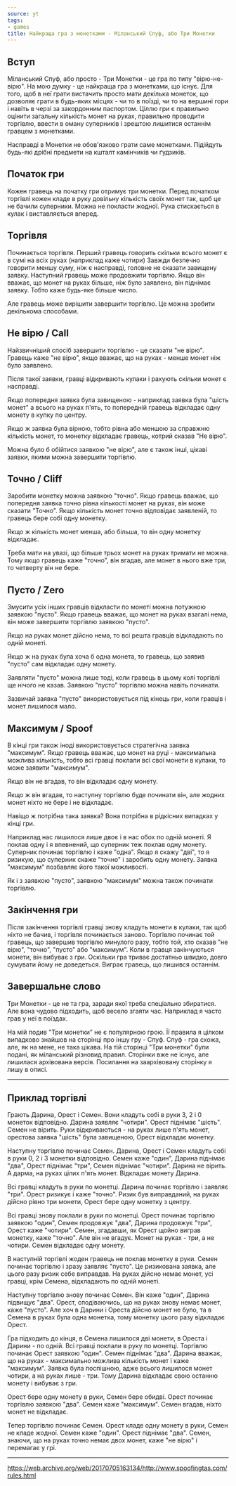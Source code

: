 ```yaml
---
source: yt
tags:
- games
title: Найкраща гра з монетками - Міланський Спуф, або Три Монетки
---
```

## Вступ

Міланський Спуф, або просто - Три Монетки - це гра по типу "вірю-не-вірю".
На мою думку - це найкраща гра з монетками, що існує.
Для того, щоб в неї грати вистачить просто мати декілька монеток, що дозволяє грати в будь-яких місцях - чи то в поїзді, чи то на вершині гори і навіть в черзі за закордонним паспортом.
Ціллю гри є правильно оцінити загальну кількість монет на руках, правильно проводити торгівлю, ввести в оману суперників і зрештою лишитися останнім гравцем з монетками.

Насправді в Монетки не обов'язково грати саме монетками.
Підійдуть будь-які дрібні предмети на кшталт камінчиків чи ґудзиків.

## Початок гри

Кожен гравець на початку гри отримує три монетки.
Перед початком торгівлі кожен кладе в руку довільну кількість своїх монет так, щоб це не бачили суперники. 
Можна не покласти жодної. 
Рука стискається в кулак і виставляється вперед.

[//]: # (кладуть в руки 3, 2 і 0)

## Торгівля 

[//]: # (торгівля С4-М6-Д!)
[//]: # (тут і далі, перші знаки - це торгівля С4-М6-Д! -> після стрілочки реальна кількість на руках = після дорівнює кінцева ситуація)

Починається торгівля.
Перший гравець говорить скільки всього монет є в сумі на всіх руках (наприклад каже чотири)
Завжди безпечно говорити меншу суму, ніж є насправді, головне не сказати завищену заявку.
Наступний гравець може продовжити торгівлю. 
Якщо він вважає, що монет на руках більше, ніж було заявлено, він піднімає заявку. 
Тобто каже будь-яке більше число. 

Але гравець може вирішити завершити торгівлю. Це можна зробити декількома способами.

## Не вірю / Call

Найзвичніший спосіб завершити торгівлю - це сказати "не вірю".
Гравець каже "не вірю", якщо вважає, що на руках - менше монет ніж було заявлено.

Після такої заявки, гравці відкривають кулаки і рахують скільки монет є насправді.

Якщо попередня заявка була завищеною - наприклад заявка була "шість монет" а всього на руках п'ять, то попередній гравець відкладає одну монету в купку по центру.

[//]: # (торгівля Д4-М6{-}-С! -> Д2,М2,С0 = С3, М2, Д3)

Якщо ж заявка була вірною, тобто рівна або меншою за справжню кількість монет, то монетку відкладає гравець, котрий сказав "Не вірю".

[//]: # (торгівля С1-Д2-М3-С4-Д!{-} - відкладає гравець з пустою рукою -> Д0,М2,С3 = С3, М2, Д2)

Можна було б обійтися заявкою "не вірю", але є також інші, цікаві заявки, якими можна завершити торгівлю.

## Точно / Cliff

Заробити монетку можна заявкою "точно".
Якщо гравець вважає, що попередня заявка точно рівна кількості монет на руках, він може сказати "Точно".
Якщо кількість монет точно відповідає заявленій, то гравець бере собі одну монетку.  

[//]: # (торгівля Д3-М={+} -> Д1, М1, С1  = С3, М3, Д2)

Якщо ж кількість монет менша, або більша, то він одну монетку відкладає.

[//]: # (торгівля М1-С2-Д3-М4-С={-} -> Д1, М1, С1 = С2, М3, Д2)

Треба мати на увазі, що більше трьох монет на руках тримати не можна.
Тому якщо гравець каже "точно", він вгадав, але монет в нього вже три, то четверту він не бере.

## Пусто / Zero

Змусити усіх інших гравців відкласти по монеті можна потужною заявкою "пусто".
Якщо гравець вважає, що монет на руках взагалі нема, він може завершити торгівлю заявкою "пусто".

Якщо на руках монет дійсно нема, то всі решта гравців відкладають по одній монеті.
    
[//]: # (торгівля Д1{-}-М2{-}-С0 -> Д0,М0,С0 = С2, М2, Д1)

Якщо ж на руках була хоча б одна монета, то гравець, що заявив "пусто" сам відкладає одну монету.

[//]: # (торгівля С1-Д2-M0{-} -> 1,0,0 = С2, М1, Д1)

Заявляти "пусто" можна лише тоді, коли гравець в цьому колі торгівлі ще нічого не казав.
Заявкою "пусто" торгівлю можна навіть починати.

Зазвичай заявка "пусто" використовується під кінець гри, коли гравців і монет лишилося мало.

## Максимум / Spoof

В кінці гри також іноді використовується стратегічна заявка "максимум".
Якщо гравець вважає, що монет на руці - максимальна можлива кількість, тобто всі гравці поклали всі свої монети в кулаки, то може заявити "максимум".

Якщо він не вгадав, то він відкладає одну монету.

[//]: # (торгівля M1-С2-Дmax{-} -> 1,1,1 - показати, що в гравця С ще є монети = С2, М1, Д0-вибув)

Якщо ж він вгадав, то наступну торгівлю буде починати він, але жодних монет ніхто не бере і не відкладає.

[//]: # (торгівля М2-Сmax = М1, С2 -> 1, 2)

Навіщо ж потрібна така заявка? 
Вона потрібна в рідкісних випадках у кінці гри.

Наприклад нас лишилося лише двоє і в нас обох по одній монеті. 
Я поклав одну і я впевнений, що суперник теж поклав одну монету.
Суперник починає торгівлю і каже "одна".
Якщо я скажу "дві", то я ризикую, що суперник скаже "точно" і заробить одну монету. 
Заявка "максимум" позбавляє його такої можливості.

Як і з заявкою "пусто", заявкою "максимум" можна також починати торгівлю.

## Закінчення гри 

Після закінчення торгівлі гравці знову кладуть монети в кулаки, так щоб ніхто не бачив, і торгівля починається заново.
Торгівлю починає той гравець, що завершив торгівлю минулого разу, тобто той, хто сказав "не вірю", "точно", "пусто" або "максимум".
Коли в гравця закінчуються монети, він вибуває з гри.
Оскільки гра триває достатньо швидко, довго сумувати йому не доведеться.
Виграє гравець, що лишився останнім.

## Завершальне слово

Три Монетки - це не та гра, заради якої треба спеціально збиратися.
Але вона чудово підходить, щоб весело згаяти час.
Наприклад я часто грав у неї в поїздах.

На мій подив "Три монетки" не є популярною грою.
Її правила я цілком випадково знайшов на сторінці про іншу гру - Спуф. 
Спуф - гра схожа, але, як на мене, не така цікава.
На тій сторінці "Три монетки" були подані, як міланський різновид правил.
Сторінки вже не існує, але лишилася архівована версія.
Посилання на заархівовану сторінку я лишу в описі. 

---

## Приклад торгівлі

Грають Дарина, Орест і Семен. Вони кладуть собі в руки 3, 2 і 0 монеток відповідно. Дарина заявляє "чотири". Орест піднімає "шість". Семен не вірить. Руки відкриваються - на руках лише п'ять монет, орестова заявка "шість" була завищеною, Орест відкладає монетку.

Наступну торгівлю починає Семен. Дарина, Орест і Семен кладуть собі в руки 0, 2 і 3 монетки відповідно. Семен каже "один", Дарина піднімає "два", Орест піднімає "три", Семен піднімає "чотири". Дарина не вірить. А дарма, на руках цілих п'ять монет. Відкладає монету Дарина.

Всі гравці кладуть в руки по монетці. Дарина починає торгівлю і заявляє "три". Орест ризикує і каже "точно". Ризик був виправданий, на руках дійсно рівно три монети, Орест бере одну монетку з центру.

Всі гравці знову поклали в руки по монетці. Орест починає торгівлю заявкою "один", Семен продовжує "два", Дарина продовжує "три", Орест каже "чотири". Семен, згадавши, як Орест щойно виграв монетку, каже "точно". Але він не вгадує. Монет на руках - три, а не чотири. Семен відкладає одну монету.

В наступній торгівлі жоден гравець не поклав монетку в руки. Семен починає торгівлю і зразу заявляє "пусто". Це ризикована заявка, але цього разу ризик себе виправдав. На руках дійсно немає монет, усі гравці, крім Семена, відкладають по одній монеті.

Наступну торгівлю знову починає Семен. Він каже "один", Дарина підвищує "два". Орест, сподіваючись, що на руках знову немає монет, каже "пусто". Але хоч в Дарини і Ореста дійсно монет не було, та в Семена в руках була одна монетка, тому монетку цього разу відкладає Орест.

Гра підходить до кінця, в Семена лишилося дві монети, в Ореста і Дарини - по одній. Всі гравці поклали в руку по монетці. Торгівлю починає Орест заявкою "один". Семен піднімає "два". Дарина вважає, що на руках - максимально можлива кількість монет і каже "максимум". Заявка була поспішною, адже всього лишилося монет чотири, а на руках лише - три. Тому Дарина відкладає свою останню монету і вибуває з гри.

Орест бере одну монету в руки, Семен бере обидві. Орест починає торгівлю заявкою "два". Семен каже "максимум". Семен вгадав, ніхто монет не відкладає.

Тепер торгівлю починає Семен. Орест кладе одну монету в руки, Семен не кладе жодної. Семен каже "один". Орест піднімає "два". Семен, знаючи, що на руках точно немає двох монет, каже "не вірю" і перемагає у грі.

---

https://web.archive.org/web/20170705163134/http://www.spoofingtas.com/rules.html

